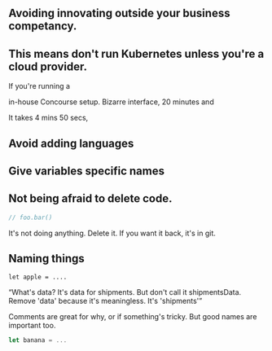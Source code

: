 ## Avoiding innovating outside your business competancy.

## This means don't run Kubernetes unless you're a cloud provider.

If you're running a

in-house Concourse setup. Bizarre interface, 20 minutes and

It takes 4 mins 50 secs,

## Avoid adding languages

## Give variables specific names

## Not being afraid to delete code.

```javascript
// foo.bar()
```

It's not doing anything. Delete it. If you want it back, it's in git.

## Naming things

```javascript// Actually a banana
let apple = ....
```

<q>What's data? It's data for shipments. But don't call it shipmentsData. Remove 'data' because it's meaningless. It's 'shipments'</q>

Comments are great for why, or if something's tricky. But good names are important too.

```javascript
let banana = ...
```

